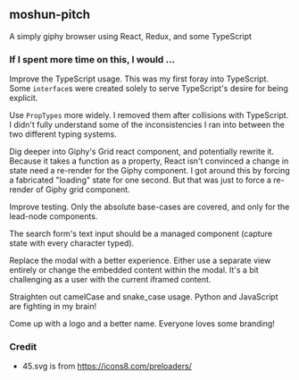 ## moshun-pitch

A simply giphy browser using React, Redux, and some TypeScript

### If I spent more time on this, I would ...

Improve the TypeScript usage. This was my first foray into TypeScript.
Some `interface`s were created solely to serve TypeScript's desire for
being explicit.

Use `PropTypes` more widely. I removed them after collisions with TypeScript.
I didn't fully understand some of the inconsistencies I ran into between the two
different typing systems.

Dig deeper into Giphy's Grid react component, and potentially rewrite it. Because
it takes a function as a property, React isn't convinced a change in state need a
re-render for the Giphy component. I got around this by forcing a fabricated
"loading" state for one second. But that was just to force a re-render of Giphy
grid component.

Improve testing. Only the absolute base-cases are covered, and only for the
lead-node components.

The search form's text input should be a managed component (capture state with
every character typed).

Replace the modal with a better experience. Either use a separate view entirely
or change the embedded content within the modal. It's a bit challenging as a
user with the current iframed content.

Straighten out camelCase and snake_case usage. Python and JavaScript are fighting
in my brain!

Come up with a logo and a better name. Everyone loves some branding!


### Credit

- 45.svg is from https://icons8.com/preloaders/
